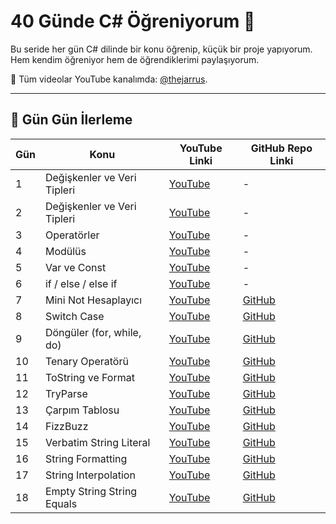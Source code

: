 # 40 Günde C# Öğreniyorum 🚀

Bu seride her gün C# dilinde bir konu öğrenip, küçük bir proje yapıyorum.  
Hem kendim öğreniyor hem de öğrendiklerimi paylaşıyorum.

📌 Tüm videolar YouTube kanalımda: [@thejarrus](https://www.youtube.com/playlist?list=PLCJE3B86lxDkBo841DwjSkAzhljrjaXc3).

---

## 📅 Gün Gün İlerleme

| Gün | Konu                        | YouTube Linki                                                                                      | GitHub Repo Linki                                                                                 |
|-----|-----------------------------|----------------------------------------------------------------------------------------------------|---------------------------------------------------------------------------------------------------|
| 1   | Değişkenler ve Veri Tipleri | [YouTube](https://youtube.com/shorts/E9qwGl9aMDM?si=LYrLGoGMj4QvEGx6)                              | -                                                                                                 |
| 2   | Değişkenler ve Veri Tipleri | [YouTube](https://youtube.com/shorts/XlKkFcsfwl4?si=5oSJMZEQmzi8Ge2c)                              | -                                                                                                 |
| 3   | Operatörler                 | [YouTube](https://youtube.com/shorts/BVc5mzuPhjE?si=WYxqbpo2w7ff14g6)                              | -                                                                                                 |
| 4   | Modülüs                     | [YouTube](https://youtube.com/shorts/ILGD19N11vw?si=o82tcs3-79G8R0v7)                              | -                                                                                                 |
| 5   | Var ve Const                | [YouTube](https://youtube.com/shorts/Bl8493Ovth8?si=IFrz8TfpeAaCdKZz)                              | -                                                                                                 |
| 6   | if / else / else if         | [YouTube](https://youtube.com/shorts/XdJtfw7nbVs?si=79FUkbJ0CAOtPMVh)                              | -                                                                                                 |
| 7   | Mini Not Hesaplayıcı        | [YouTube](https://youtube.com/shorts/5HHEEBlS-qw?si=sri3M6TkPbm7hV7d)                              | [GitHub](https://github.com/thejarrus/40DaysOfCSharp/tree/main/Day07_MiniGradingCalculator-main)  |
| 8   | Switch Case                 | [YouTube](https://youtube.com/shorts/R0v2LcNVd28?si=awTRh57xufIFSwtR)                              | [GitHub](https://github.com/thejarrus/40DaysOfCSharp/tree/main/Day08_FindDayOfWeek-main)          |
| 9   | Döngüler (for, while, do)   | [YouTube](https://youtube.com/shorts/0xBS_wmBDyo?si=JvUsk2N0zsyvyAMD)                              | [GitHub](https://github.com/thejarrus/40DaysOfCSharp/tree/main/Day09_Loops-main)                  |
| 10  | Tenary Operatörü            | [YouTube](https://youtube.com/shorts/JfFkXjde0fA?si=2bujubt1u7afHUIM)                              | [GitHub](https://github.com/thejarrus/40DaysOfCSharp/tree/main/Day10_Tenary)                      |
| 11  | ToString ve Format          | [YouTube](https://youtube.com/shorts/GOsCCVL6z-M?si=A_4-ek9rmAbz_PXZ)                              | [GitHub](https://github.com/thejarrus/40DaysOfCSharp/tree/main/Day11_NumericFormatting)           |
| 12  | TryParse                    | [YouTube](https://youtube.com/shorts/jRo2yEw-hAU?si=M4B8Fe9JPFTcn0lW)                              | [GitHub](https://github.com/thejarrus/40DaysOfCSharp/tree/main/Day12_TryParse)                    |
| 13  | Çarpım Tablosu              | [YouTube](https://youtube.com/shorts/ZtEDexT7ugE?si=QHp99X4Y8YZSwjoQ)                              | [GitHub](https://github.com/thejarrus/40DaysOfCSharp/blob/main/Day13_TimesTable)                  |
| 14  | FizzBuzz                    | [YouTube](https://youtube.com/shorts/CD_K2W4m7Ss?si=r85kr44ZbfPv5YcC)                              | [GitHub](https://github.com/thejarrus/40DaysOfCSharp/tree/main/Day14_FizzBuzz)                    |
| 15  | Verbatim String Literal     | [YouTube](https://youtube.com/shorts/CD_K2W4m7Ss?si=r85kr44ZbfPv5YcC)                              | [GitHub](https://github.com/thejarrus/40DaysOfCSharp/tree/main/Day15_VerbatimStringLiteral)       |
| 16  | String Formatting           | [YouTube](https://youtube.com/shorts/lVshhR3hujU?si=r8nvFm2eHfTGkTFR)                              | [GitHub](https://github.com/thejarrus/40DaysOfCSharp/tree/main/Day16_StringFormatting)            |
| 17  | String Interpolation        | [YouTube](https://youtube.com/shorts/XFpXV7TRNxk?si=smpXi6mqCB102lJr)                              | [GitHub](https://github.com/thejarrus/40DaysOfCSharp/tree/main/Day17_StringInterpolation)         |
| 18  | Empty String String Equals  | [YouTube](https://youtube.com/shorts/zhEzmFbfqcI?si=MDWxGygm7jEh7R-9)                              | [GitHub](https://github.com/thejarrus/40DaysOfCSharp/tree/main/Day18_StringEqualsEmptyString)     |
